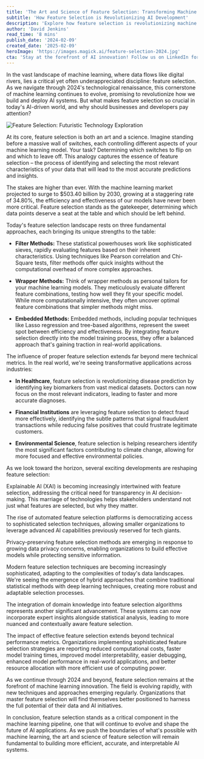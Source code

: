 ```yaml
---
title: 'The Art and Science of Feature Selection: Transforming Machine Learning in 2024'
subtitle: 'How Feature Selection is Revolutionizing AI Development'
description: 'Explore how feature selection is revolutionizing machine learning in 2024, from its fundamental approaches to emerging trends in AI development. Learn how this critical discipline is transforming industries and shaping the future of artificial intelligence.'
author: 'David Jenkins'
read_time: '8 mins'
publish_date: '2024-02-09'
created_date: '2025-02-09'
heroImage: 'https://images.magick.ai/feature-selection-2024.jpg'
cta: 'Stay at the forefront of AI innovation! Follow us on LinkedIn for daily insights into machine learning advancements and feature selection strategies that are reshaping the industry.'
---
```


In the vast landscape of machine learning, where data flows like digital rivers, lies a critical yet often underappreciated discipline: feature selection. As we navigate through 2024's technological renaissance, this cornerstone of machine learning continues to evolve, promising to revolutionize how we build and deploy AI systems. But what makes feature selection so crucial in today's AI-driven world, and why should businesses and developers pay attention?

![Feature Selection: Futuristic Technology Exploration](https://i.magick.ai/PIXE/1739131803020_magick_img.webp)

At its core, feature selection is both an art and a science. Imagine standing before a massive wall of switches, each controlling different aspects of your machine learning model. Your task? Determining which switches to flip on and which to leave off. This analogy captures the essence of feature selection – the process of identifying and selecting the most relevant characteristics of your data that will lead to the most accurate predictions and insights.

The stakes are higher than ever. With the machine learning market projected to surge to $503.40 billion by 2030, growing at a staggering rate of 34.80%, the efficiency and effectiveness of our models have never been more critical. Feature selection stands as the gatekeeper, determining which data points deserve a seat at the table and which should be left behind.

Today's feature selection landscape rests on three fundamental approaches, each bringing its unique strengths to the table:

- **Filter Methods:** These statistical powerhouses work like sophisticated sieves, rapidly evaluating features based on their inherent characteristics. Using techniques like Pearson correlation and Chi-Square tests, filter methods offer quick insights without the computational overhead of more complex approaches.

- **Wrapper Methods:** Think of wrapper methods as personal tailors for your machine learning models. They meticulously evaluate different feature combinations, testing how well they fit your specific model. While more computationally intensive, they often uncover optimal feature combinations that simpler methods might miss.

- **Embedded Methods:** Embedded methods, including popular techniques like Lasso regression and tree-based algorithms, represent the sweet spot between efficiency and effectiveness. By integrating feature selection directly into the model training process, they offer a balanced approach that's gaining traction in real-world applications.

The influence of proper feature selection extends far beyond mere technical metrics. In the real world, we're seeing transformative applications across industries:

- **In Healthcare**, feature selection is revolutionizing disease prediction by identifying key biomarkers from vast medical datasets. Doctors can now focus on the most relevant indicators, leading to faster and more accurate diagnoses.

- **Financial Institutions** are leveraging feature selection to detect fraud more effectively, identifying the subtle patterns that signal fraudulent transactions while reducing false positives that could frustrate legitimate customers.

- **Environmental Science**, feature selection is helping researchers identify the most significant factors contributing to climate change, allowing for more focused and effective environmental policies.

As we look toward the horizon, several exciting developments are reshaping feature selection:

Explainable AI (XAI) is becoming increasingly intertwined with feature selection, addressing the critical need for transparency in AI decision-making. This marriage of technologies helps stakeholders understand not just what features are selected, but why they matter.

The rise of automated feature selection platforms is democratizing access to sophisticated selection techniques, allowing smaller organizations to leverage advanced AI capabilities previously reserved for tech giants.

Privacy-preserving feature selection methods are emerging in response to growing data privacy concerns, enabling organizations to build effective models while protecting sensitive information.

Modern feature selection techniques are becoming increasingly sophisticated, adapting to the complexities of today's data landscapes. We're seeing the emergence of hybrid approaches that combine traditional statistical methods with deep learning techniques, creating more robust and adaptable selection processes.

The integration of domain knowledge into feature selection algorithms represents another significant advancement. These systems can now incorporate expert insights alongside statistical analysis, leading to more nuanced and contextually aware feature selection.

The impact of effective feature selection extends beyond technical performance metrics. Organizations implementing sophisticated feature selection strategies are reporting reduced computational costs, faster model training times, improved model interpretability, easier debugging, enhanced model performance in real-world applications, and better resource allocation with more efficient use of computing power.

As we continue through 2024 and beyond, feature selection remains at the forefront of machine learning innovation. The field is evolving rapidly, with new techniques and approaches emerging regularly. Organizations that master feature selection will find themselves better positioned to harness the full potential of their data and AI initiatives.

In conclusion, feature selection stands as a critical component in the machine learning pipeline, one that will continue to evolve and shape the future of AI applications. As we push the boundaries of what's possible with machine learning, the art and science of feature selection will remain fundamental to building more efficient, accurate, and interpretable AI systems.